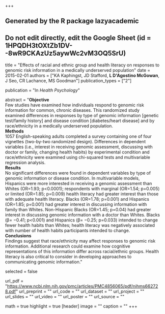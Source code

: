 +++
## Generated by the R package lazyacademic
## Do not edit directly, edit the Google Sheet (id = 1HPQDH3tOXtZb1DV--8wR9CKAzUz5aywWc2vM3OQ5SrU)

title = "Effects of racial and ethnic group and health literacy on responses to genomic risk information in a medically underserved population"
date = 2015-02-01
authors = ["KA Kaphingst, JD Stafford, **L D'Agostino McGowan**, J Seo, CR Lachance, MS Goodman"]
publication_types = ["2"]

publication = "In *Health Psychology*"

abstract = "**Objective**<br>Few studies have examined how individuals respond to genomic risk information for common, chronic diseases. This randomized study examined differences in responses by type of genomic information [genetic test/family history] and disease condition [diabetes/heart disease] and by race/ethnicity in a medically underserved population.<br>**Methods**<br>1057 English-speaking adults completed a survey containing one of four vignettes (two-by-two randomized design). Differences in dependent variables (i.e., interest in receiving genomic assessment, discussing with doctor or family, changing health habits) by experimental condition and race/ethnicity were examined using chi-squared tests and multivariable regression analysis. <br>**Results**<br>No significant differences were found in dependent variables by type of genomic information or disease condition. In multivariable models, Hispanics were more interested in receiving a genomic assessment than Whites (OR=1.93; p<0.0001); respondents with marginal (OR=1.54; p=0.005) or limited (OR=1.85; p=0.009) health literacy had greater interest than those with adequate health literacy. Blacks (OR=1.78; p=0.001) and Hispanics (OR=1.85; p=0.001) had greater interest in discussing information with family than Whites. Non-Hispanic Blacks (OR=1.45; p=0.04) had greater interest in discussing genomic information with a doctor than Whites. Blacks (β= −0.41; p<0.001) and Hispanics (β= −0.25; p=0.033) intended to change fewer health habits than Whites; health literacy was negatively associated with number of health habits participants intended to change.<br>**Conclusions**<br>Findings suggest that race/ethnicity may affect responses to genomic risk information. Additional research could examine how cognitive representations of this information differ across racial/ethnic groups. Health literacy is also critical to consider in developing approaches to communicating genomic information."

selected = false

url_pdf = "https://www.ncbi.nlm.nih.gov/pmc/articles/PMC4856065/pdf/nihms662728.pdf"
url_preprint = ""
url_code = ""
url_dataset = ""
url_project = ""
url_slides = ""
url_video = ""
url_poster = ""
url_source = ""

math = true
highlight = true
[header]
image = ""
caption = ""
+++
